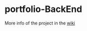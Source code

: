 # portfolio-BackEnd
More info of the project in the [wiki](https://github.com/FedeBayer/portfolio-BackEnd/wiki)
